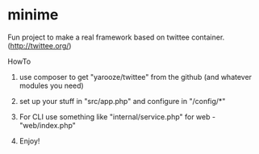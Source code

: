 minime
======

Fun project to make a real framework based on twittee container. (http://twittee.org/)


HowTo

1. use composer to get "yarooze/twittee" from the github (and whatever modules you need)

2. set up your stuff in "src/app.php" and configure in "/config/*"

3. For CLI use something like "internal/service.php" for web - "web/index.php"

4. Enjoy!




